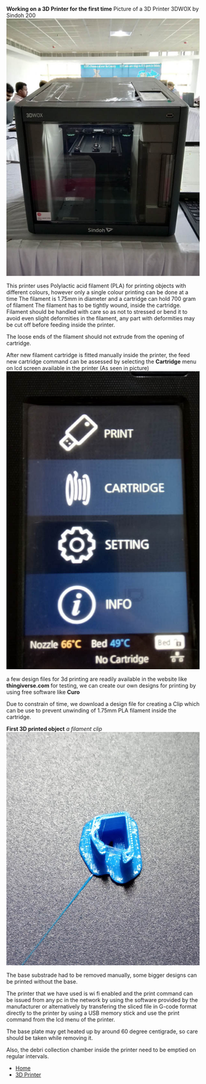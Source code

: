 
**Working on a 3D Printer for the first time**
Picture of a 3D Printer 3DWOX by Sindoh 200 ![3dprinter](3dprinter.jpg)

This printer uses Polylactic acid filament (PLA) for printing objects with different colours, however only a single colour printing can be done at a time 
The filament is 1.75mm in diameter and a cartridge can hold 700 gram of filament
The filament has to be tightly wound, inside the cartridge.
Filament should be handled with care so as not to stressed or bend it to avoid even slight deformities in the filament, any part with deformities may be cut off before feeding inside the printer.

The loose ends of the filament should not extrude from the opening of cartridge.

After new filament cartridge is fitted manually inside the printer, the feed new cartridge command can be assessed by selecting the **Cartridge** menu on lcd screen available in the printer 
(As seen in picture)
![menu](3dmenu.jpg)

a few design files for 3d printing are readily available in the website like **thingiverse.com** for testing, we can create our own designs for printing by using free software like **Curo**

Due to constrain of time, we download a design file for creating a Clip which can be use to prevent unwinding of 1.75mm PLA filament inside the cartridge.

**First 3D printed object**
*a filament clip*
![clipfilament](3dclip.jpg)

The base substrade had to be removed manually, some bigger designs can be printed without the base.

The printer that we have used is wi fi enabled and the print command can be issued from any pc in the network by using the software provided by the manufacturer or alternatively by transfering the sliced file in G-code format directly to the printer by using a USB memory stick and use the print command from the lcd menu of the printer.

The base plate may get heated up by around 60 degree centigrade, so care should be taken while removing it.

Also, the debri collection chamber inside the printer need to be emptied on regular intervals.

- [Home](readme.md)
- [3D Printer](3DPrinter.md)

